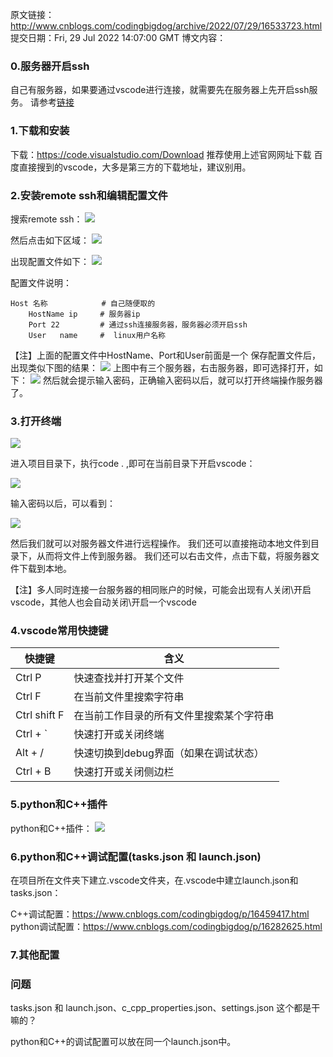 原文链接：http://www.cnblogs.com/codingbigdog/archive/2022/07/29/16533723.html
提交日期：Fri, 29 Jul 2022 14:07:00 GMT
博文内容：

### 0.服务器开启ssh
自己有服务器，如果要通过vscode进行连接，就需要先在服务器上先开启ssh服务。
请参考[链接](https://blog.csdn.net/qq_45164331/article/details/122533327)



### 1.下载和安装
下载：https://code.visualstudio.com/Download
推荐使用上述官网网址下载
百度直接搜到的vscode，大多是第三方的下载地址，建议别用。

### 2.安装remote ssh和编辑配置文件
搜索remote ssh：
![](Vscode连接远程服务器和python和C++调试配置_img/1617829-20220729222250979-57143614.png)

然后点击如下区域：
![](Vscode连接远程服务器和python和C++调试配置_img/1617829-20220729222119159-1304795872.png)


出现配置文件如下：
![](Vscode连接远程服务器和python和C++调试配置_img/1617829-20220729222154448-1993867108.png)

配置文件说明：
```
Host 名称            # 自己随便取的
    HostName ip     # 服务器ip
    Port 22         # 通过ssh连接服务器，服务器必须开启ssh
    User   name     #  linux用户名称
```
【注】上面的配置文件中HostName、Port和User前面是一个<Tab>
保存配置文件后，出现类似下图的结果：
![](Vscode连接远程服务器和python和C++调试配置_img/1617829-20220729222853556-767058491.png)
上图中有三个服务器，右击服务器，即可选择打开，如下：
![](Vscode连接远程服务器和python和C++调试配置_img/1617829-20220729223150422-620187330.png)
然后就会提示输入密码，正确输入密码以后，就可以打开终端操作服务器了。






### 3.打开终端

![](Vscode连接远程服务器和python和C++调试配置_img/1617829-20220729223656341-276163478.png)

进入项目目录下，执行code .   ,即可在当前目录下开启vscode：

![](Vscode连接远程服务器和python和C++调试配置_img/1617829-20220729223754823-1988717046.png)

输入密码以后，可以看到：

![](Vscode连接远程服务器和python和C++调试配置_img/1617829-20220729224314069-1321659926.png)

然后我们就可以对服务器文件进行远程操作。
我们还可以直接拖动本地文件到目录下，从而将文件上传到服务器。
我们还可以右击文件，点击下载，将服务器文件下载到本地。

【注】多人同时连接一台服务器的相同账户的时候，可能会出现有人关闭\开启vscode，其他人也会自动关闭\开启一个vscode

### 4.vscode常用快捷键
|快捷键|含义|
| ---- | ---- | 
|    Ctrl P  | 快速查找并打开某个文件     | 
|   Ctrl F   |   在当前文件里搜索字符串    | 
|Ctrl shift F | 在当前工作目录的所有文件里搜索某个字符串 |
|Ctrl + ` |快速打开或关闭终端|
|Alt + / | 快速切换到debug界面（如果在调试状态）|
|Ctrl + B | 快速打开或关闭侧边栏|


### 5.python和C++插件
python和C++插件：
![](Vscode连接远程服务器和python和C++调试配置_img/1617829-20220731141726628-1521626523.png)


### 6.python和C++调试配置(tasks.json 和 launch.json)

在项目所在文件夹下建立.vscode文件夹，在.vscode中建立launch.json和tasks.json：

C++调试配置：https://www.cnblogs.com/codingbigdog/p/16459417.html
python调试配置：https://www.cnblogs.com/codingbigdog/p/16282625.html

### 7.其他配置




### 问题

tasks.json 和 launch.json、c_cpp_properties.json、settings.json 
这个都是干嘛的？

python和C++的调试配置可以放在同一个launch.json中。
